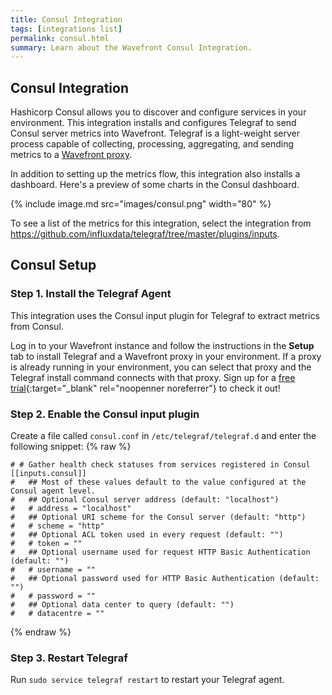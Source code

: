 ```yaml
---
title: Consul Integration
tags: [integrations list]
permalink: consul.html
summary: Learn about the Wavefront Consul Integration.
---
```

## Consul Integration

Hashicorp Consul allows you to discover and configure services in your environment.
This integration installs and configures Telegraf to send Consul server metrics into Wavefront. Telegraf is a light-weight server process capable of collecting, processing, aggregating, and sending metrics to a [Wavefront proxy](https://docs.wavefront.com/proxies.html).

In addition to setting up the metrics flow, this integration also installs a dashboard. Here's a preview of some charts in the Consul dashboard.

{% include image.md src="images/consul.png" width="80" %}


To see a list of the metrics for this integration, select the integration from <https://github.com/influxdata/telegraf/tree/master/plugins/inputs>.
## Consul Setup



### Step 1. Install the Telegraf Agent

This integration uses the Consul input plugin for Telegraf to extract metrics from Consul.

Log in to your Wavefront instance and follow the instructions in the **Setup** tab to install Telegraf and a Wavefront proxy in your environment. If a proxy is already running in your environment, you can select that proxy and the Telegraf install command connects with that proxy. Sign up for a [free trial](https://tanzu.vmware.com/observability?utm_source=docs.vmware.com&utm_medium=referral&utm_campaign=docs-front-page){:target="_blank" rel="noopenner noreferrer"} to check it out!

### Step 2. Enable the Consul input plugin

Create a file called `consul.conf` in `/etc/telegraf/telegraf.d` and enter the following snippet:
{% raw %}
   ```
   # # Gather health check statuses from services registered in Consul
   [[inputs.consul]]
   #   ## Most of these values default to the value configured at the Consul agent level.
   #   ## Optional Consul server address (default: "localhost")
   #   # address = "localhost"
   #   ## Optional URI scheme for the Consul server (default: "http")
   #   # scheme = "http"
   #   ## Optional ACL token used in every request (default: "")
   #   # token = ""
   #   ## Optional username used for request HTTP Basic Authentication (default: "")
   #   # username = ""
   #   ## Optional password used for HTTP Basic Authentication (default: "")
   #   # password = ""
   #   ## Optional data center to query (default: "")
   #   # datacentre = ""

   ```
{% endraw %}
### Step 3. Restart Telegraf

Run `sudo service telegraf restart` to restart your Telegraf agent.


